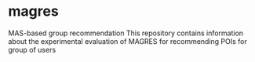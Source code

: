 # magres
MAS-based group recommendation
This repository contains information about the experimental evaluation of MAGRES for recommending POIs for group of users
